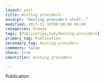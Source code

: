 ```yaml
---
layout: post
title: Hosting providers
excerpt: "Hosting providers stuff.."
modified: 2017-11-18T00:00:00-04:00
categories: browse
tags: [Publication,Sub,Hosting providers]
primary_tag: Publication
secondary_tag: Hosting providers
comments: false
share: true
identifier: hosting_providers

---
```


Publication